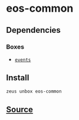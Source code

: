 
eos-common 
====================




## Dependencies
### Boxes
* [`events`](events.md)




## Install
```bash
zeus unbox eos-common
```












## [Source](https://github.com/liquidapps-io/zeus-sdk/tree/master/boxes/groups/eos-framework/eos-common)
